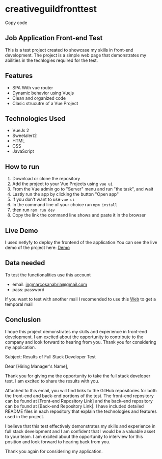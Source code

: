 # creativeguildfronttest

Copy code
## Job Application Front-end Test

This is a test project created to showcase my skills in front-end development. The project is a simple web page that demonstrates my abilities in the techlogies required for the test.

## Features
- SPA With vue router
- Dynamic behavior using Vuejs
- Clean and organized code
- Clasic strucutre of a Vue Project

## Technologies Used
- VueJs 2
- Sweetalert2
- HTML
- CSS
- JavaScript

## How to run

1. Download or clone the repository
2. Add the project to your Vue Projects using `vue ui`
3. From the Vue admin go to "Server" menu and run "the task", and wait
4. Lastly run the app by clicking the button "Open app"
5. If you don't want to use `vue ui`
6. In the command line of your choice run `npm install`
7. then run `npm run dev`
8. Copy the link the command line shows and paste it in the browser

## Live Demo

I used netlyfy to deploy the frontend of the application
You can see the live demo of the project here: [Demo](cgfront.netlify.app)

## Data needed

To test the functionalities use this account 
- email: ingmarcosanabria@gmail.com
- pass: password

If you want to test with another mail I recomended to use this [Web](https://temp-mail.org/) to get a temporal mail


## Conclusion

I hope this project demonstrates my skills and experience in front-end development. I am excited about the opportunity to contribute to the company and look forward to hearing from you. Thank you for considering my application.


Subject: Results of Full Stack Developer Test

Dear [Hiring Manager's Name],

Thank you for giving me the opportunity to take the full stack developer test. I am excited to share the results with you.

Attached to this email, you will find links to the GitHub repositories for both the front-end and back-end portions of the test. The front-end repository can be found at [Front-end Repository Link] and the back-end repository can be found at [Back-end Repository Link]. I have included detailed README files in each repository that explain the technologies and features used in the project.

I believe that this test effectively demonstrates my skills and experience in full stack development and I am confident that I would be a valuable asset to your team. I am excited about the opportunity to interview for this position and look forward to hearing back from you.

Thank you again for considering my application.